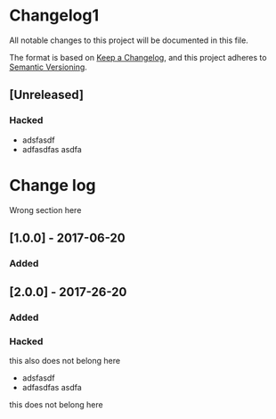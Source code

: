 # Changelog1
All notable changes to this project will be documented in this file.

The format is based on [Keep a Changelog](https://keepachangelog.com/en/1.0.0/), and this project adheres to [Semantic Versioning](https://semver.org/spec/v2.0.0.html).

## [Unreleased]
### Hacked
- adsfasdf
- adfasdfas
  asdfa

# Change log

Wrong section here

## [1.0.0] - 2017-06-20
### Added

## [2.0.0] - 2017-26-20
### Added

### Hacked
this also does not belong here

- adsfasdf
- adfasdfas
  asdfa

this does not belong here

[0.0.1]: https://github.com/olivierlacan/keep-a-changelog/releases/tag/v0.0.1